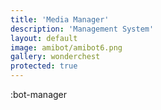```yaml
---
title: 'Media Manager'
description: 'Management System'
layout: default
image: amibot/amibot6.png
gallery: wonderchest
protected: true
---
```


:bot-manager
